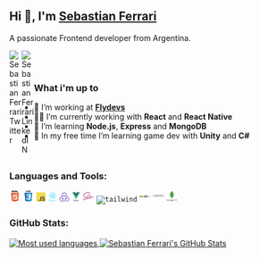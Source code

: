 ## Hi 👋, I'm **[Sebastian Ferrari](https://sebaferrari.com.ar)**
A passionate Frontend developer from Argentina.

<a href="https://twitter.com/sebaferrari23" target="_blank">
<img align="left" alt="Sebastian Ferrari Twitter" width="22px" src="https://icongr.am/fontawesome/twitter.svg?size=128&color=70c8ff" />
</a>
<a href="https://www.linkedin.com/in/sebaferrari/" target="_blank">
<img align="left" alt="Sebastian Ferrari LinkedIN" width="22px" src="https://icongr.am/fontawesome/linkedin.svg?size=128&color=70c8ff" />
</a>
<br/>
<br/>

### What i'm up to
- 🔭 I’m working at **[Flydevs](https://www.flydevs.com/)**
- 👨‍💻 I’m currently working with **React** and **React Native**
- 🌱 I’m learning **Node.js**, **Express** and **MongoDB**
- 👾 In my free time I’m learning game dev with **Unity** and **C#**
<br/>

### Languages and Tools:
<code><img height="20" src="https://raw.githubusercontent.com/devicons/devicon/master/icons/html5/html5-original-wordmark.svg" alt="html5"></code>
<code><img height="20" src="https://raw.githubusercontent.com/devicons/devicon/master/icons/css3/css3-original-wordmark.svg" alt="css3"></code>
<code><img height="17" src="https://raw.githubusercontent.com/devicons/devicon/master/icons/javascript/javascript-original.svg" alt="javascript"></code>
<code><img height="17" src="https://raw.githubusercontent.com/devicons/devicon/master/icons/react/react-original-wordmark.svg" alt="react"></code>
<code><img height="17" src="https://raw.githubusercontent.com/devicons/devicon/master/icons/redux/redux-original.svg" alt="redux"></code>
<code><img height="17" src="https://raw.githubusercontent.com/devicons/devicon/master/icons/vuejs/vuejs-original-wordmark.svg" alt="vuejs"></code>
<code><img height="20" src="https://raw.githubusercontent.com/devicons/devicon/master/icons/sass/sass-original.svg" alt="sass"></code>
<code><img height="20" src="https://www.vectorlogo.zone/logos/tailwindcss/tailwindcss-icon.svg" alt="tailwind"></code>
<code><img height="20" src="https://raw.githubusercontent.com/devicons/devicon/master/icons/nodejs/nodejs-original-wordmark.svg" alt="nodejs"></code>
<code><img height="20" src="https://raw.githubusercontent.com/devicons/devicon/master/icons/express/express-original-wordmark.svg" alt="express"></code>
<code><img height="20" src="https://raw.githubusercontent.com/devicons/devicon/master/icons/mongodb/mongodb-original-wordmark.svg" alt="mongodb"></code>
<br/>

### GitHub Stats:
<a href="https://github.com/sebaferrari23">
  <img align="center" src="https://github-readme-stats.vercel.app/api/top-langs/?username=sebaferrari23&hide=handlebars,html" alt="Most used languages" />
</a>
<a href="https://github.com/sebaferrari23">
  <img align="center" src="https://github-readme-stats.vercel.app/api?username=sebaferrari23&show_icons=true&line_height=27&count_private=true" alt="Sebastian Ferrari's GitHub Stats" />
</a>
